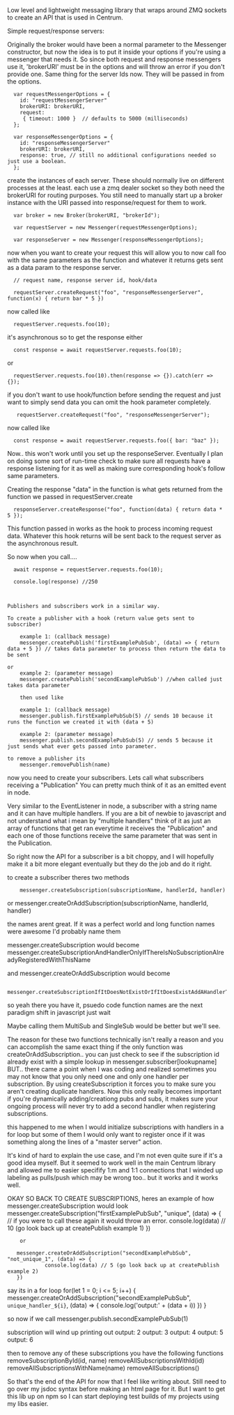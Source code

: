Low level and lightweight messaging library that wraps around ZMQ sockets to create an API that is used in Centrum.

Simple request/response servers:

   Originally the broker would have been a normal parameter to the Messenger constructor, but now
   the idea is to put it inside your options if you're using a messenger that needs it. So since both
   request and response messengers use it, 'brokerURI' must be in the options and will throw an error
   if you don't provide one. Same thing for the server Ids now. They will be passed in from the options.

      var requestMessengerOptions = {
        id: "requestMessengerServer"
        brokerURI: brokerURI,
        request:
         { timeout: 1000 }  // defaults to 5000 (milliseconds)
      };

      var responseMessengerOptions = {
        id: "responseMessengerServer"
        brokerURI: brokerURI,
        response: true, // still no additional configurations needed so just use a boolean.
      };


   create the instances of each server. These should normally live on different processes at the least.
   each use a zmq dealer socket so they both need the brokerURI for routing purposes. You still need
   to manually start up a broker instance with the URI passed into response/request for them to work.

      var broker = new Broker(brokerURI, "brokerId");

      var requestServer = new Messenger(requestMessengerOptions);

      var responseServer = new Messenger(responseMessengerOptions);


   now when you want to create your request
   this will allow you to now call foo with the same parameters as the function
   and whatever it returns gets sent as a data param to the response server.

      // request name, response server id, hook/data

      requestServer.createRequest("foo", "responseMessengerServer", function(x) { return bar * 5 })

   now called like

      requestServer.requests.foo(10);

   it's asynchronous so to get the response either

      const response = await requestServer.requests.foo(10);

   or

      requestServer.requests.foo(10).then(response => {}).catch(err => {});

   if you don't want to use hook/function before sending the request and just want to simply
   send data you can omit the hook parameter completely.

       requestServer.createRequest("foo", "responseMessengerServer");

   now called like

      const response = await requestServer.requests.foo({ bar: "baz" });

   Now.. this won't work until you set up the responseServer. Eventually I plan on doing some sort of run-time check
   to make sure all requests have a response listening for it as well as making sure corresponding hook's follow same
   parameters.

   Creating the response
   "data" in the function is what gets returned from the function we passed in requestServer.create

      responseServer.createResponse("foo", function(data) { return data * 5 });




   This function passed in works as the hook to process incoming request data. Whatever this hook
   returns will be sent back to the request server as the asynchronous result.

   So now when you call....

      await response = requestServer.requests.foo(10);

      console.log(response) //250



    Publishers and subscribers work in a similar way.

    To create a publisher with a hook (return value gets sent to subscriber)

        example 1: (callback message)
        messenger.createPublish('firstExamplePubSub', (data) => { return data + 5 }) // takes data parameter to process then return the data to be sent

    or
        example 2: (parameter message)
        messenger.createPublish('secondExamplePubSub') //when called just takes data parameter

        then used like

        example 1: (callback message)
        messenger.publish.firstExamplePubSub(5) // sends 10 because it runs the function we created it with (data + 5)

        example 2: (parameter message)
        messenger.publish.secondExamplePubSub(5) // sends 5 because it just sends what ever gets passed into parameter.

    to remove a publisher its
        messenger.removePublish(name)

   now you need to create your subscribers. Lets call what subscribers receiving a "Publication" You can pretty much think of it as an
   emitted event in node.

   Very similar to the EventListener in node, a subscriber with a string name and it can have multiple handlers. If you
   are a bit of newbie to javascript and not understand what i mean by "multiple handlers" think of it as just an array of
   functions that get ran everytime it receives the "Publication" and each one of those functions receive the same parameter that
   was sent in the Publication.

   So right now the API for a subscriber is a bit choppy, and I will hopefully make it a bit more elegant eventually but they do
   the job and do it right.

   to create a subscriber theres two methods

        messenger.createSubscription(subscriptionName, handlerId, handler)
   or
        messenger.createOrAddSubscription(subscriptionName, handlerId, handler)

   the names arent great. If it was a perfect world and long function names were awesome I'd probably name them

   messenger.createSubscription would become
        messenger.createSubscriptionAndHandlerOnlyIfThereIsNoSubscriptionAlreadyRegisteredWithThisName

   and messenger.createOrAddSubscription would become

        messenger.createSubscriptionIfItDoesNotExistOrIfItDoesExistAddAHandlerToIt

   so yeah there you have it, psuedo code function names are the next paradigm shift in javascript just wait

   Maybe calling them MultiSub and SingleSub would be better but we'll see.

   The reason for these two functions technically isn't really a reason and you can accomplish the same exact thing if the only
   function was createOrAddSubscription.. you can just check to see if the subscription id already exist with a simple lookup
   in messenger.subscriber[lookupname] BUT.. there came a point when I was coding and realized sometimes you may not know that you only
   need one and only one handler per subscription. By using createSubscription it forces you to make sure you aren't creating duplicate handlers. Now
   this only really becomes important if you're dynamically adding/creationg pubs and subs, it makes sure your ongoing process will never try to add a second
   handler when registering subscriptions.

   this happened to me when I would initialize subscriptions with handlers in a for loop but some of them I would only want to register once if it was
   something along the lines of a "master server" action.

   It's kind of hard to explain the use case, and I'm not even quite sure if it's a good idea myself.
   But it seemed to work well in the main Centrum library and allowed me to easier specifify 1:m and 1:1 connections that I winded up labeling as pulls/push
   which may be wrong too.. but it works and it works well.

   OKAY SO BACK TO CREATE SUBSCRIPTIONS, heres an example of how messenger.createSubscription would look
        messenger.createSubscription("firstExamplePubSub", "unique", (data) => { // if you were to call these again it would throw an error.
            console.log(data) // 10 (go look back up at createPublish example 1)
        })

        or

       messenger.createOrAddSubscription("secondExamplePubSub", "not_unique_1", (data) => {
                console.log(data) // 5 (go look back up at createPublish example 2)
       })

   say its in a for loop
        for(let 1 = 0; i <= 5; i++) {
            messenger.createOrAddSubscription("secondExamplePubSub", `unique_handler_${i}`, (data) => {
                console.log('output:' + (data + i))
            })
        }

   so now if we call
        messenger.publish.secondExamplePubSub(1)

   subscription will wind up printing out
        output: 2
        output: 3
        output: 4
        output: 5
        output: 6

   then to remove any of these subscriptions you have the following functions
        removeSubscriptionById(id, name)
        removeAllSubscriptionsWithId(id)
        removeAllSubscriptionsWithName(name)
        removeAllSubscriptions()


   So that's the end of the API for now that I feel like writing about. Still need to go over my jsdoc syntax before
   making an html page for it. But I want to get this lib up on npm so I can start deploying test builds of my projects
   using my libs easier.
